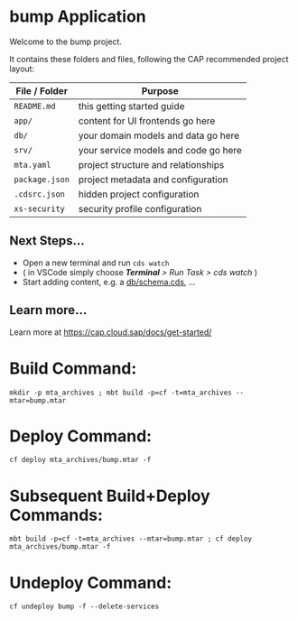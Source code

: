 # bump Application

Welcome to the bump project.

It contains these folders and files, following the CAP recommended project layout:

File / Folder | Purpose
---------|----------
`README.md` | this getting started guide
`app/` | content for UI frontends go here
`db/` | your domain models and data go here
`srv/` | your service models and code go here
`mta.yaml` | project structure and relationships
`package.json` | project metadata and configuration
`.cdsrc.json` | hidden project configuration
`xs-security` | security profile configuration


## Next Steps...

- Open a new terminal and run  `cds watch`
- ( in VSCode simply choose _**Terminal** > Run Task > cds watch_ )
- Start adding content, e.g. a [db/schema.cds](db/schema.cds), ...


## Learn more...

Learn more at https://cap.cloud.sap/docs/get-started/

# Build Command:
```
mkdir -p mta_archives ; mbt build -p=cf -t=mta_archives --mtar=bump.mtar
```

# Deploy Command:
```
cf deploy mta_archives/bump.mtar -f
```

# Subsequent Build+Deploy Commands:
```
mbt build -p=cf -t=mta_archives --mtar=bump.mtar ; cf deploy mta_archives/bump.mtar -f
```

# Undeploy Command:
```
cf undeploy bump -f --delete-services
```
